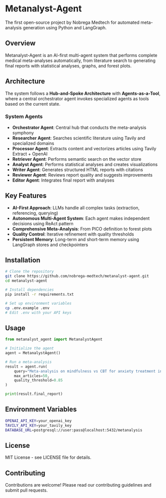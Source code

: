 # Metanalyst-Agent

The first open-source project by Nobrega Medtech for automated meta-analysis generation using Python and LangGraph.

## Overview

Metanalyst-Agent is an AI-first multi-agent system that performs complete medical meta-analyses automatically, from literature search to generating final reports with statistical analyses, graphs, and forest plots.

## Architecture

The system follows a **Hub-and-Spoke Architecture** with **Agents-as-a-Tool**, where a central orchestrator agent invokes specialized agents as tools based on the current state.

### System Agents

- **Orchestrator Agent**: Central hub that conducts the meta-analysis symphony
- **Researcher Agent**: Searches scientific literature using Tavily and specialized domains
- **Processor Agent**: Extracts content and vectorizes articles using Tavily Extract + OpenAI
- **Retriever Agent**: Performs semantic search on the vector store
- **Analyst Agent**: Performs statistical analyses and creates visualizations
- **Writer Agent**: Generates structured HTML reports with citations
- **Reviewer Agent**: Reviews report quality and suggests improvements
- **Editor Agent**: Integrates final report with analyses

## Key Features

- **AI-First Approach**: LLMs handle all complex tasks (extraction, referencing, querying)
- **Autonomous Multi-Agent System**: Each agent makes independent decisions using ReAct pattern
- **Comprehensive Meta-Analysis**: From PICO definition to forest plots
- **Quality Control**: Iterative refinement with quality thresholds
- **Persistent Memory**: Long-term and short-term memory using LangGraph stores and checkpointers

## Installation

```bash
# Clone the repository
git clone https://github.com/nobrega-medtech/metanalyst-agent.git
cd metanalyst-agent

# Install dependencies
pip install -r requirements.txt

# Set up environment variables
cp .env.example .env
# Edit .env with your API keys
```

## Usage

```python
from metanalyst_agent import MetanalystAgent

# Initialize the agent
agent = MetanalystAgent()

# Run a meta-analysis
result = agent.run(
    query="Meta-analysis on mindfulness vs CBT for anxiety treatment in adults",
    max_articles=50,
    quality_threshold=0.85
)

print(result.final_report)
```

## Environment Variables

```bash
OPENAI_API_KEY=your_openai_key
TAVILY_API_KEY=your_tavily_key
DATABASE_URL=postgresql://user:pass@localhost:5432/metanalysis
```

## License

MIT License - see LICENSE file for details.

## Contributing

Contributions are welcome! Please read our contributing guidelines and submit pull requests.